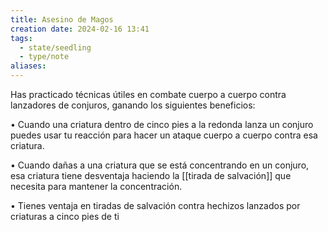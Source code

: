 ```yaml
---
title: Asesino de Magos
creation date: 2024-02-16 13:41
tags:
  - state/seedling
  - type/note
aliases:
---
```

Has practicado técnicas útiles en combate cuerpo a cuerpo contra lanzadores de conjuros, ganando los siguientes beneficios:

• Cuando una criatura dentro de cinco pies a la redonda lanza un conjuro puedes usar tu reacción
para hacer un ataque cuerpo a cuerpo contra esa criatura.

• Cuando dañas a una criatura que se está concentrando en un conjuro, esa criatura tiene
desventaja haciendo la [[tirada de salvación]] que necesita para mantener la concentración.

• Tienes ventaja en tiradas de salvación contra hechizos lanzados por criaturas a cinco pies de ti